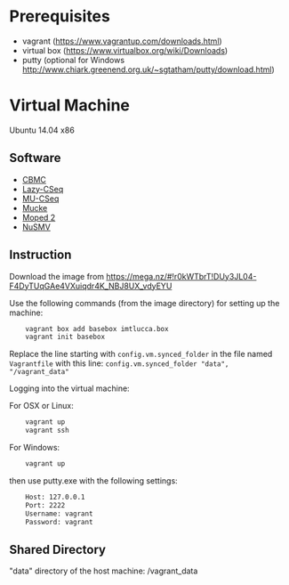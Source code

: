 # Prerequisites #
- vagrant (https://www.vagrantup.com/downloads.html)
- virtual box (https://www.virtualbox.org/wiki/Downloads)
- putty (optional for Windows http://www.chiark.greenend.org.uk/~sgtatham/putty/download.html) 

# Virtual Machine #
Ubuntu 14.04 x86

## Software ##
- [CBMC](http://www.cprover.org/cbmc/)
- [Lazy-CSeq](http://users.ecs.soton.ac.uk/gp4/cseq/cseq.html)
- [MU-CSeq](http://users.ecs.soton.ac.uk/gp4/cseq/cseq.html)
- [Mucke](http://fmv.jku.at/mucke/index.html)
- [Moped 2](http://www2.informatik.uni-stuttgart.de/fmi/szs/tools/moped/)
- [NuSMV](http://nusmv.fbk.eu/)

## Instruction ##
Download the image from https://mega.nz/#!r0kWTbrT!DUy3JL04-F4DyTUqGAe4VXuiqdr4K_NBJ8UX_vdyEYU

Use the following commands (from the image directory) for setting up the machine:
```bash
    vagrant box add basebox imtlucca.box
    vagrant init basebox
```
Replace the line starting with `config.vm.synced_folder` in the file named `Vagrantfile` with this line: 
    `config.vm.synced_folder "data", "/vagrant_data"` 
    
Logging into the virtual machine:

For OSX or Linux:
```bash
    vagrant up
    vagrant ssh
```

For Windows: 
```bash
    vagrant up
```
then use putty.exe with the following settings:
```bash 
    Host: 127.0.0.1
    Port: 2222
    Username: vagrant
    Password: vagrant
```
## Shared Directory ##
"data" directory of the host machine:   /vagrant_data








